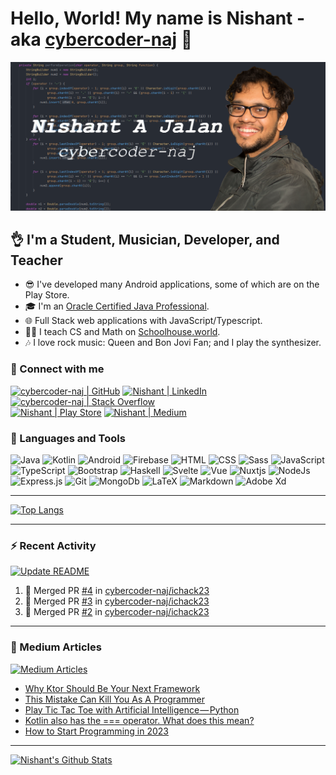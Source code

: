 # Hello, World! My name is Nishant - aka [cybercoder-naj][github] 👋

![Banner](banner.png)

## 👌 I'm a Student, Musician, Developer, and Teacher

- 😎 I've developed many Android applications, some of which are on the Play Store.
- 🎓 I'm an [Oracle Certified Java Professional][badge].
- 🌐 Full Stack web applications with JavaScript/Typescript.
- 👨‍🏫 I teach CS and Math on [Schoolhouse.world][shw].
- 🎶 I love rock music: Queen and Bon Jovi Fan; and I play the synthesizer.

### 🤝 Connect with me

[![cybercoder-naj | GitHub](https://img.shields.io/badge/GitHub-100000?style=for-the-badge&logo=github&logoColor=white)][github]
[![Nishant | LinkedIn](https://img.shields.io/badge/LinkedIn-0077B5?style=for-the-badge&logo=linkedin&logoColor=white)][linkedin]
[![cybercoder-naj | Stack Overflow](https://img.shields.io/badge/Stack_Overflow-FE7A16?style=for-the-badge&logo=stack-overflow&logoColor=white)][stackoverflow] \
[![Nishant | Play Store](https://img.shields.io/badge/Google_Play-414141?style=for-the-badge&logo=google-play&logoColor=white)][playstore]
[![Nishant | Medium](https://img.shields.io/badge/Medium-12100E?style=for-the-badge&logo=medium&logoColor=white)][medium]

### 🧠 Languages and Tools

![Java](https://img.shields.io/badge/java-%23ED8B00.svg?&style=for-the-badge&logo=java&logoColor=white)
![Kotlin](https://img.shields.io/badge/kotlin-%230095D5.svg?&style=for-the-badge&logo=kotlin&logoColor=white)
![Android](https://img.shields.io/badge/Android%20-green.svg?&style=for-the-badge&logo=Android&logoColor=white)
![Firebase](https://img.shields.io/badge/firebase%20-%23039BE5.svg?&style=for-the-badge&logo=firebase)
![HTML](https://img.shields.io/badge/html5%20-%23E34F26.svg?&style=for-the-badge&logo=html5&logoColor=white)
![CSS](https://img.shields.io/badge/css3%20-%231572B6.svg?&style=for-the-badge&logo=css3&logoColor=white)
![Sass](https://img.shields.io/badge/SASS%20-hotpink.svg?&style=for-the-badge&logo=SASS&logoColor=white)
![JavaScript](https://img.shields.io/badge/javascript%20-%23323330.svg?&style=for-the-badge&logo=javascript&logoColor=%23F7DF1E)
![TypeScript](https://img.shields.io/badge/typescript-%23007ACC.svg?&style=for-the-badge&logo=typescript&logoColor=white)
![Bootstrap](https://img.shields.io/badge/bootstrap%20-%23563D7C.svg?&style=for-the-badge&logo=bootstrap&logoColor=white)
![Haskell](https://img.shields.io/badge/Haskell-5e5086?style=for-the-badge&logo=haskell&logoColor=white)
![Svelte](https://img.shields.io/badge/svelte-%23f1413d.svg?style=for-the-badge&logo=svelte&logoColor=white)
![Vue](https://img.shields.io/badge/Vue.js-35495E?style=for-the-badge&logo=vue.js&logoColor=4FC08D)
![Nuxtjs](https://img.shields.io/badge/Nuxt-002E3B?style=for-the-badge&logo=nuxtdotjs&logoColor=#00DC82)
![NodeJs](https://img.shields.io/badge/node.js%20-%2343853D.svg?&style=for-the-badge&logo=node.js&logoColor=white)
![Express.js](https://img.shields.io/badge/express.js-%23404d59.svg?style=for-the-badge&logo=express&logoColor=%2361DAFB)
![Git](https://img.shields.io/badge/git%20-%23F05033.svg?&style=for-the-badge&logo=git&logoColor=white)
![MongoDb](https://img.shields.io/badge/MongoDB-%234ea94b.svg?&style=for-the-badge&logo=mongodb&logoColor=white)
![LaTeX](https://img.shields.io/badge/latex-%23008080.svg?&style=for-the-badge&logo=latex&logoColor=white)
![Markdown](https://img.shields.io/badge/markdown-%23000000.svg?&style=for-the-badge&logo=markdown&logoColor=white)
![Adobe Xd](https://img.shields.io/badge/adobe%20xd%20-%23FF26BE.svg?&style=for-the-badge&logo=adobe%20xd&logoColor=white)

---

[![Top Langs](https://github-readme-stats.vercel.app/api/top-langs/?username=cybercoder-naj&show_icons=true&hide_border=true&theme=midnight-purple)][github]

---

### ⚡ Recent Activity

[![Update README](https://github.com/cybercoder-naj/cybercoder-naj/actions/workflows/update-readme.yml/badge.svg?branch=master)](https://github.com/cybercoder-naj/cybercoder-naj/actions/workflows/update-readme.yml)

<!--START_SECTION:activity-->
1. 🎉 Merged PR [#4](https://github.com/cybercoder-naj/ichack23/pull/4) in [cybercoder-naj/ichack23](https://github.com/cybercoder-naj/ichack23)
2. 🎉 Merged PR [#3](https://github.com/cybercoder-naj/ichack23/pull/3) in [cybercoder-naj/ichack23](https://github.com/cybercoder-naj/ichack23)
3. 🎉 Merged PR [#2](https://github.com/cybercoder-naj/ichack23/pull/2) in [cybercoder-naj/ichack23](https://github.com/cybercoder-naj/ichack23)
<!--END_SECTION:activity-->

---

### 📝 Medium Articles

[![Medium Articles](https://github.com/cybercoder-naj/cybercoder-naj/actions/workflows/medium-workflow.yml/badge.svg)](https://github.com/cybercoder-naj/cybercoder-naj/actions/workflows/medium-workflow.yml)

<!-- MEDIUM:START -->
- [Why Ktor Should Be Your Next Framework](https://towardsdev.com/why-ktor-should-be-your-next-framework-fe8881407c8e?source=rss-ee489d74c1af------2)
- [This Mistake Can Kill You As A Programmer](https://medium.com/codex/this-mistake-can-kill-you-as-a-programmer-674b288ce82b?source=rss-ee489d74c1af------2)
- [Play Tic Tac Toe with Artificial Intelligence — Python](https://medium.com/codex/play-tic-tac-toe-with-artificial-intelligence-python-bf6725ed44f9?source=rss-ee489d74c1af------2)
- [Kotlin also has the === operator. What does this mean?](https://medium.com/codex/kotlin-also-has-the-operator-what-does-this-mean-f8ae8d42c0b6?source=rss-ee489d74c1af------2)
- [How to Start Programming in 2023](https://medium.com/codex/how-to-start-programming-in-2023-f4f04cf38a22?source=rss-ee489d74c1af------2)
<!-- MEDIUM:END -->

---

[![Nishant's Github Stats](https://github-readme-stats.vercel.app/api?username=cybercoder-naj&show_icons=true&hide_border=true&count_private=true&theme=midnight-purple)][github]

[github]: https://github.com/cybercoder-naj
[badge]: https://www.youracclaim.com/badges/79bbfbe8-cdf4-4d8d-b1ba-57efaa5c331d/linked_in_profile
[youtube]: https://www.youtube.com/channel/UCPoU-LKr3XG0IujgCFFt4_A
[linkedin]: https://www.linkedin.com/in/nishant-aanjaney-jalan-3b7659191/
[telegram]: https://t.me/cybercoder_naj
[stackoverflow]: https://stackoverflow.com/users/11292068/nishant-jalan
[hackerrank]: https://www.hackerrank.com/cybercoder_nish1
[playstore]: https://play.google.com/store/apps/developer?id=Nishant+Aanjaney+Jalan
[shw]: https://schoolhouse.world/u/50780?ref=u-z1aylccz1vjxlx?celebrate
[medium]: https://www.medium.com/@cybercoder.naj
